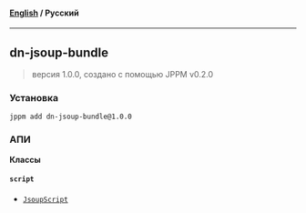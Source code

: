 #### [English](README.md) / **Русский**

---

## dn-jsoup-bundle
> версия 1.0.0, создано с помощью JPPM v0.2.0


### Установка
```
jppm add dn-jsoup-bundle@1.0.0
```

### АПИ
**Классы**

#### `script`

- [`JsoupScript`](https://github.com/jphp-compiler/develnext/blob/master/bundles/dn-jsoup-bundle/api-docs/classes/script/JsoupScript.ru.md)